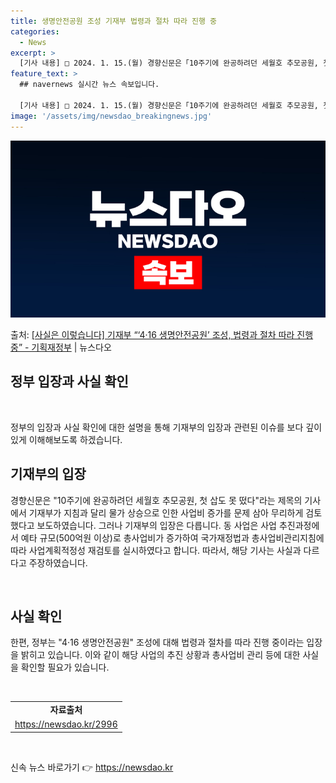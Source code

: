 ```yaml
---
title: 생명안전공원 조성 기재부 법령과 절차 따라 진행 중
categories:
  - News
excerpt: >
  [기사 내용] □ 2024. 1. 15.(월) 경향신문은「10주기에 완공하려던 세월호 추모공원, 첫 삽도 못…
feature_text: >
  ## navernews 실시간 뉴스 속보입니다.

  [기사 내용] □ 2024. 1. 15.(월) 경향신문은「10주기에 완공하려던 세월호 추모공원, 첫 삽도 못…
image: '/assets/img/newsdao_breakingnews.jpg'
---
```


![뉴스다오 속보](/assets/img/newsdao_breakingnews.jpg)

<p>출처: <a href="https://newsdao.kr/2996" rel="dofollow">[사실은 이렇습니다] 기재부 “‘4·16 생명안전공원’ 조성, 법령과 절차 따라 진행 중” - 기획재정부</a> | 뉴스다오</p>

<h2 data-ke-size="size26">정부 입장과 사실 확인</h2>
<p data-ke-size="size16">&nbsp;</p>
정부의 입장과 사실 확인에 대한 설명을 통해 기재부의 입장과 관련된 이슈를 보다 깊이있게 이해해보도록 하겠습니다.

<h2 data-ke-size="size24">기재부의 입장</h2>
<p data-ke-size="size16">경향신문은 "10주기에 완공하려던 세월호 추모공원, 첫 삽도 못 떴다"라는 제목의 기사에서 기재부가 지침과 달리 물가 상승으로 인한 사업비 증가를 문제 삼아 무리하게 검토했다고 보도하였습니다. 그러나 기재부의 입장은 다릅니다. 동 사업은 사업 추진과정에서 예타 규모(500억원 이상)로 총사업비가 증가하여 국가재정법과 총사업비관리지침에 따라 사업계획적정성 재검토를 실시하였다고 합니다. 따라서, 해당 기사는 사실과 다르다고 주장하였습니다.</p>
<p data-ke-size="size16">&nbsp;</p>

<h2 data-ke-size="size24">사실 확인</h2>
<p data-ke-size="size16">한편, 정부는 "4·16 생명안전공원" 조성에 대해 법령과 절차를 따라 진행 중이라는 입장을 밝히고 있습니다. 이와 같이 해당 사업의 추진 상황과 총사업비 관리 등에 대한 사실을 확인할 필요가 있습니다.</p>
<p data-ke-size="size16">&nbsp;</p>
<table>
<tbody>
<tr>
<td style="text-align: center; height: 17px;"><b>자료출처</b></td>
</tr>
<tr>
<td style="text-align: center; height: 17px;"><a href="https://newsdao.kr/2996">https://newsdao.kr/2996</a></td>
</tr>
</tbody>
</table>
<p>&nbsp;</p> 

신속 뉴스 바로가기 👉 <a href="https://newsdao.kr" rel="dofollow">https://newsdao.kr</a>


